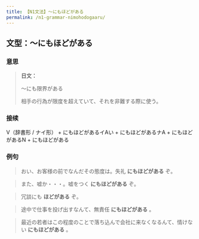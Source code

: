 ```yaml
---
title: 【N1文法】〜にもほどがある
permalink: /n1-grammar-nimohodogaaru/
---
```


## 文型：〜にもほどがある

### 意思

> **日文：**
> 
> 〜にも限界がある
> 
> 相手の行為が限度を超えていて、それを非難する際に使う。


### 接续

V（辞書形 / ナイ形） + にもほどがあるイAい + にもほどがあるナA + にもほどがあるN + にもほどがある

### 例句

> おい、お客様の前でなんだその態度は。失礼 **にもほどがある** ぞ。

> また、嘘か・・・。嘘をつく **にもほどがある** ぞ。

> 冗談にも **ほどがある** ぞ。

> 途中で仕事を投げ出すなんて、無責任 **にもほどがある** 。

> 最近の若者はこの程度のことで落ち込んで会社に来なくなるんて、情けない **にもほどがある** 。

